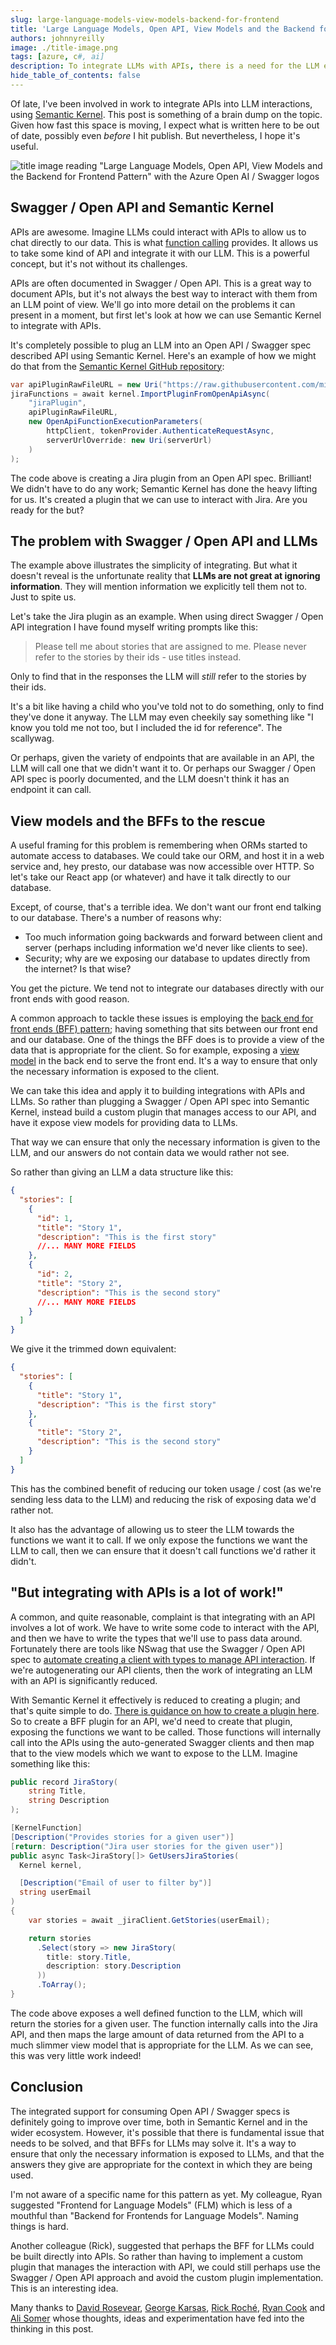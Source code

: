 ```yaml
---
slug: large-language-models-view-models-backend-for-frontend
title: 'Large Language Models, Open API, View Models and the Backend for Frontend Pattern'
authors: johnnyreilly
image: ./title-image.png
tags: [azure, c#, ai]
description: To integrate LLMs with APIs, there is a need for the LLM equivalent of view models and the backend for frontend pattern. This discusses it in the context of Semantic Kernel.
hide_table_of_contents: false
---
```


Of late, I've been involved in work to integrate APIs into LLM interactions, using [Semantic Kernel](https://github.com/microsoft/semantic-kernel). This post is something of a brain dump on the topic. Given how fast this space is moving, I expect what is written here to be out of date, possibly even _before_ I hit publish. But nevertheless, I hope it's useful.

![title image reading "Large Language Models, Open API, View Models and the Backend for Frontend Pattern" with the Azure Open AI / Swagger logos](title-image.png)

<!--truncate-->

## Swagger / Open API and Semantic Kernel

APIs are awesome. Imagine LLMs could interact with APIs to allow us to chat directly to our data. This is what [function calling](https://platform.openai.com/docs/guides/function-calling) provides. It allows us to take some kind of API and integrate it with our LLM. This is a powerful concept, but it's not without its challenges.

APIs are often documented in Swagger / Open API. This is a great way to document APIs, but it's not always the best way to interact with them from an LLM point of view. We'll go into more detail on the problems it can present in a moment, but first let's look at how we can use Semantic Kernel to integrate with APIs.

It's completely possible to plug an LLM into an Open API / Swagger spec described API using Semantic Kernel. Here's an example of how we might do that from the [Semantic Kernel GitHub repository](https://github.com/microsoft/semantic-kernel/blob/9a4450622021ce003234863bcf4def9613ae1153/dotnet/samples/Concepts/Plugins/CreatePluginFromOpenApiSpec_Jira.cs#L69-L77):

```cs
var apiPluginRawFileURL = new Uri("https://raw.githubusercontent.com/microsoft/PowerPlatformConnectors/dev/certified-connectors/JIRA/apiDefinition.swagger.json");
jiraFunctions = await kernel.ImportPluginFromOpenApiAsync(
    "jiraPlugin",
    apiPluginRawFileURL,
    new OpenApiFunctionExecutionParameters(
        httpClient, tokenProvider.AuthenticateRequestAsync,
        serverUrlOverride: new Uri(serverUrl)
    )
);
```

The code above is creating a Jira plugin from an Open API spec. Brilliant! We didn't have to do any work; Semantic Kernel has done the heavy lifting for us. It's created a plugin that we can use to interact with Jira. Are you ready for the but?

## The problem with Swagger / Open API and LLMs

The example above illustrates the simplicity of integrating. But what it doesn't reveal is the unfortunate reality that **LLMs are not great at ignoring information**. They will mention information we explicitly tell them not to. Just to spite us.

Let's take the Jira plugin as an example. When using direct Swagger / Open API integration I have found myself writing prompts like this:

> Please tell me about stories that are assigned to me. Please never refer to the stories by their ids - use titles instead.

Only to find that in the responses the LLM will _still_ refer to the stories by their ids.

It's a bit like having a child who you've told not to do something, only to find they've done it anyway. The LLM may even cheekily say something like "I know you told me not too, but I included the id for reference". The scallywag.

Or perhaps, given the variety of endpoints that are available in an API, the LLM will call one that we didn't want it to. Or perhaps our Swagger / Open API spec is poorly documented, and the LLM doesn't think it has an endpoint it can call.

## View models and the BFFs to the rescue

A useful framing for this problem is remembering when ORMs started to automate access to databases. We could take our ORM, and host it in a web service and, hey presto, our database was now accessible over HTTP. So let's take our React app (or whatever) and have it talk directly to our database.

Except, of course, that's a terrible idea. We don't want our front end talking to our database. There's a number of reasons why:

- Too much information going backwards and forward between client and server (perhaps including information we'd never like clients to see).
- Security; why are we exposing our database to updates directly from the internet? Is that wise?

You get the picture. We tend not to integrate our databases directly with our front ends with good reason.

A common approach to tackle these issues is employing the [back end for front ends (BFF) pattern](https://learn.microsoft.com/en-us/azure/architecture/patterns/backends-for-frontends); having something that sits between our front end and our database. One of the things the BFF does is to provide a view of the data that is appropriate for the client. So for example, exposing a [view model](https://en.wikipedia.org/wiki/View_model) in the back end to serve the front end. It's a way to ensure that only the necessary information is exposed to the client.

We can take this idea and apply it to building integrations with APIs and LLMs. So rather than plugging a Swagger / Open API spec into Semantic Kernel, instead build a custom plugin that manages access to our API, and have it expose view models for providing data to LLMs.

That way we can ensure that only the necessary information is given to the LLM, and our answers do not contain data we would rather not see.

So rather than giving an LLM a data structure like this:

```json
{
  "stories": [
    {
      "id": 1,
      "title": "Story 1",
      "description": "This is the first story"
      //... MANY MORE FIELDS
    },
    {
      "id": 2,
      "title": "Story 2",
      "description": "This is the second story"
      //... MANY MORE FIELDS
    }
  ]
}
```

We give it the trimmed down equivalent:

```json
{
  "stories": [
    {
      "title": "Story 1",
      "description": "This is the first story"
    },
    {
      "title": "Story 2",
      "description": "This is the second story"
    }
  ]
}
```

This has the combined benefit of reducing our token usage / cost (as we're sending less data to the LLM) and reducing the risk of exposing data we'd rather not.

It also has the advantage of allowing us to steer the LLM towards the functions we want it to call. If we only expose the functions we want the LLM to call, then we can ensure that it doesn't call functions we'd rather it didn't.

## "But integrating with APIs is a lot of work!"

A common, and quite reasonable, complaint is that integrating with an API involves a lot of work. We have to write some code to interact with the API, and then we have to write the types that we'll use to pass data around. Fortunately there are tools like NSwag that use the Swagger / Open API spec to [automate creating a client with types to manage API interaction](../2021-03-06-generate-typescript-and-csharp-clients-with-nswag/index.md). If we're autogenerating our API clients, then the work of integrating an LLM with an API is significantly reduced.

With Semantic Kernel it effectively is reduced to creating a plugin; and that's quite simple to do. [There is guidance on how to create a plugin here](https://learn.microsoft.com/en-us/semantic-kernel/agents/plugins/using-the-kernelfunction-decorator?tabs=Csharp). So to create a BFF plugin for an API, we'd need to create that plugin, exposing the functions we want to be called. Those functions will internally call into the APIs using the auto-generated Swagger clients and then map that to the view models which we want to expose to the LLM. Imagine something like this:

```cs
public record JiraStory(
    string Title,
    string Description
);

[KernelFunction]
[Description("Provides stories for a given user")]
[return: Description("Jira user stories for the given user")]
public async Task<JiraStory[]> GetUsersJiraStories(
  Kernel kernel,

  [Description("Email of user to filter by")]
  string userEmail
)
{
    var stories = await _jiraClient.GetStories(userEmail);

    return stories
      .Select(story => new JiraStory(
        title: story.Title,
        description: story.Description
      ))
      .ToArray();
}
```

The code above exposes a well defined function to the LLM, which will return the stories for a given user. The function internally calls into the Jira API, and then maps the large amount of data returned from the API to a much slimmer view model that is appropriate for the LLM. As we can see, this was very little work indeed!

## Conclusion

The integrated support for consuming Open API / Swagger specs is definitely going to improve over time, both in Semantic Kernel and in the wider ecosystem. However, it's possible that there is fundamental issue that needs to be solved, and that BFFs for LLMs may solve it. It's a way to ensure that only the necessary information is exposed to LLMs, and that the answers they give are appropriate for the context in which they are being used.

I'm not aware of a specific name for this pattern as yet. My colleague, Ryan suggested "Frontend for Language Models" (FLM) which is less of a mouthful than "Backend for Frontends for Language Models". Naming things is hard.

Another colleague (Rick), suggested that perhaps the BFF for LLMs could be built directly into APIs. So rather than having to implement a custom plugin that manages the interaction with API, we could still perhaps use the Swagger / Open API approach and avoid the custom plugin implementation. This is an interesting idea.

Many thanks to [David Rosevear](https://github.com/drosevear), [George Karsas](https://www.linkedin.com/in/george-karsas), [Rick Roché](https://www.rickroche.com/), [Ryan Cook](https://github.com/RyanMatCook) and [Ali Somer](https://uk.linkedin.com/in/alisomer) whose thoughts, ideas and experimentation have fed into the thinking in this post.

